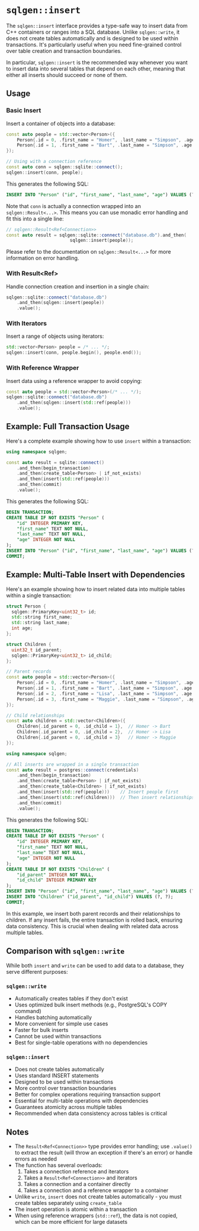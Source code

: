 # `sqlgen::insert`

The `sqlgen::insert` interface provides a type-safe way to insert data from C++ containers or ranges into a SQL database. Unlike `sqlgen::write`, it does not create tables automatically and is designed to be used within transactions. It's particularly useful when you need fine-grained control over table creation and transaction boundaries. 

In particular, `sqlgen::insert` is the recommended way whenever you want to insert data into several tables that depend on each other, meaning that either all inserts should succeed or none of them.

## Usage

### Basic Insert

Insert a container of objects into a database:

```cpp
const auto people = std::vector<Person>({
    Person{.id = 0, .first_name = "Homer", .last_name = "Simpson", .age = 45},
    Person{.id = 1, .first_name = "Bart", .last_name = "Simpson", .age = 10}
});

// Using with a connection reference
const auto conn = sqlgen::sqlite::connect();
sqlgen::insert(conn, people);
```

This generates the following SQL:

```sql
INSERT INTO "Person" ("id", "first_name", "last_name", "age") VALUES (?, ?, ?, ?);
```

Note that `conn` is actually a connection wrapped into an `sqlgen::Result<...>`.
This means you can use monadic error handling and fit this into a single line:

```cpp
// sqlgen::Result<Ref<Connection>>
const auto result = sqlgen::sqlite::connect("database.db").and_then(
                        sqlgen::insert(people));
```

Please refer to the documentation on `sqlgen::Result<...>` for more information on error handling.

### With Result<Ref<Connection>>

Handle connection creation and insertion in a single chain:

```cpp
sqlgen::sqlite::connect("database.db")
    .and_then(sqlgen::insert(people))
    .value();
```

### With Iterators

Insert a range of objects using iterators:

```cpp
std::vector<Person> people = /* ... */;
sqlgen::insert(conn, people.begin(), people.end());
```

### With Reference Wrapper

Insert data using a reference wrapper to avoid copying:

```cpp
const auto people = std::vector<Person>(/* ... */);
sqlgen::sqlite::connect("database.db")
    .and_then(sqlgen::insert(std::ref(people)))
    .value();
```

## Example: Full Transaction Usage

Here's a complete example showing how to use `insert` within a transaction:

```cpp
using namespace sqlgen;

const auto result = sqlite::connect()
    .and_then(begin_transaction)
    .and_then(create_table<Person> | if_not_exists)
    .and_then(insert(std::ref(people)))
    .and_then(commit)
    .value();
```

This generates the following SQL:

```sql
BEGIN TRANSACTION;
CREATE TABLE IF NOT EXISTS "Person" (
    "id" INTEGER PRIMARY KEY,
    "first_name" TEXT NOT NULL,
    "last_name" TEXT NOT NULL,
    "age" INTEGER NOT NULL
);
INSERT INTO "Person" ("id", "first_name", "last_name", "age") VALUES (?, ?, ?, ?);
COMMIT;
```

## Example: Multi-Table Insert with Dependencies

Here's an example showing how to insert related data into multiple tables within a single transaction:

```cpp
struct Person {
  sqlgen::PrimaryKey<uint32_t> id;
  std::string first_name;
  std::string last_name;
  int age;
};

struct Children {
  uint32_t id_parent;
  sqlgen::PrimaryKey<uint32_t> id_child;
};

// Parent records
const auto people = std::vector<Person>({
    Person{.id = 0, .first_name = "Homer", .last_name = "Simpson", .age = 45},
    Person{.id = 1, .first_name = "Bart", .last_name = "Simpson", .age = 10},
    Person{.id = 2, .first_name = "Lisa", .last_name = "Simpson", .age = 8},
    Person{.id = 3, .first_name = "Maggie", .last_name = "Simpson", .age = 0}
});

// Child relationships
const auto children = std::vector<Children>({
    Children{.id_parent = 0, .id_child = 1},  // Homer -> Bart
    Children{.id_parent = 0, .id_child = 2},  // Homer -> Lisa
    Children{.id_parent = 0, .id_child = 3}   // Homer -> Maggie
});

using namespace sqlgen;

// All inserts are wrapped in a single transaction
const auto result = postgres::connect(credentials)
    .and_then(begin_transaction)
    .and_then(create_table<Person> | if_not_exists)
    .and_then(create_table<Children> | if_not_exists)
    .and_then(insert(std::ref(people)))    // Insert people first
    .and_then(insert(std::ref(children)))  // Then insert relationships
    .and_then(commit)
    .value();
```

This generates the following SQL:

```sql
BEGIN TRANSACTION;
CREATE TABLE IF NOT EXISTS "Person" (
    "id" INTEGER PRIMARY KEY,
    "first_name" TEXT NOT NULL,
    "last_name" TEXT NOT NULL,
    "age" INTEGER NOT NULL
);
CREATE TABLE IF NOT EXISTS "Children" (
    "id_parent" INTEGER NOT NULL,
    "id_child" INTEGER PRIMARY KEY
);
INSERT INTO "Person" ("id", "first_name", "last_name", "age") VALUES (?, ?, ?, ?);
INSERT INTO "Children" ("id_parent", "id_child") VALUES (?, ?);
COMMIT;
```

In this example, we insert both parent records and their relationships to children. If any insert fails, the entire transaction is rolled back, ensuring data consistency. This is crucial when dealing with related data across multiple tables.

## Comparison with `sqlgen::write`

While both `insert` and `write` can be used to add data to a database, they serve different purposes:

### `sqlgen::write`
- Automatically creates tables if they don't exist
- Uses optimized bulk insert methods (e.g., PostgreSQL's COPY command)
- Handles batching automatically
- More convenient for simple use cases
- Faster for bulk inserts
- Cannot be used within transactions
- Best for single-table operations with no dependencies

### `sqlgen::insert`
- Does not create tables automatically
- Uses standard INSERT statements
- Designed to be used within transactions
- More control over transaction boundaries
- Better for complex operations requiring transaction support
- Essential for multi-table operations with dependencies
- Guarantees atomicity across multiple tables
- Recommended when data consistency across tables is critical

## Notes

- The `Result<Ref<Connection>>` type provides error handling; use `.value()` to extract the result (will throw an exception if there's an error) or handle errors as needed
- The function has several overloads:
  1. Takes a connection reference and iterators
  2. Takes a `Result<Ref<Connection>>` and iterators
  3. Takes a connection and a container directly
  4. Takes a connection and a reference wrapper to a container
- Unlike `write`, `insert` does not create tables automatically - you must create tables separately using `create_table`
- The insert operation is atomic within a transaction
- When using reference wrappers (`std::ref`), the data is not copied, which can be more efficient for large datasets

